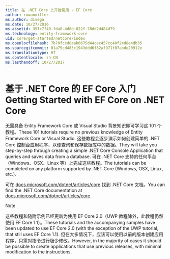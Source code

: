 ```yaml
---
title: 在 .NET Core 上开始使用 - EF Core
author: rowanmiller
ms.author: divega
ms.date: 10/27/2016
ms.assetid: 35fc7f49-fda8-4d8d-822f-78dd2d484d79
ms.technology: entity-framework-core
uid: core/get-started/netcore/index
ms.openlocfilehash: 7b70fccd8aab6675d44cec457cc40f24d8e4db35
ms.sourcegitcommit: 01a75cd483c1943ddd6f82af971f07abde20912e
ms.translationtype: HT
ms.contentlocale: zh-CN
ms.lasthandoff: 10/27/2017
---
```

# <a name="getting-started-with-ef-core-on-net-core"></a><span data-ttu-id="84538-102">基于 .NET Core 的 EF Core 入门</span><span class="sxs-lookup"><span data-stu-id="84538-102">Getting Started with EF Core on .NET Core</span></span>

<span data-ttu-id="84538-103">无需具备 Entity Framework Core 或 Visual Studio 背景知识即可学习这 101 个教程。</span><span class="sxs-lookup"><span data-stu-id="84538-103">These 101 tutorials require no previous knowledge of Entity Framework Core or Visual Studio.</span></span> <span data-ttu-id="84538-104">这些教程会逐步演示如何创建简单的 .NET Core 控制台应用程序，以便查询和保存数据库中的数据。</span><span class="sxs-lookup"><span data-stu-id="84538-104">They will take you step-by-step through creating a simple .NET Core Console Application that queries and saves data from a database.</span></span> <span data-ttu-id="84538-105">可在 .NET Core 支持的任何平台（Windows、OSX、Linux 等）上完成这些教程。</span><span class="sxs-lookup"><span data-stu-id="84538-105">The tutorials can be completed on any platform supported by .NET Core (Windows, OSX, Linux, etc.).</span></span>

<span data-ttu-id="84538-106">可在 [docs.microsoft.com/dotnet/articles/core](https://docs.microsoft.com/dotnet/articles/core/) 找到 .NET Core 文档。</span><span class="sxs-lookup"><span data-stu-id="84538-106">You can find the .NET Core documentation at [docs.microsoft.com/dotnet/articles/core](https://docs.microsoft.com/dotnet/articles/core/).</span></span>

> [!NOTE]  
> <span data-ttu-id="84538-107">这些教程和随附示例已经更新为使用 EF Core 2.0（UWP 教程除外，此教程仍然使用 EF Core 1.1）。</span><span class="sxs-lookup"><span data-stu-id="84538-107">These tutorials and the accompanying samples have been updated to use EF Core 2.0 (with the exception of the UWP tutorial, that still uses EF Core 1.1).</span></span> <span data-ttu-id="84538-108">但在大多情况下，应该可以使用以前的版本创建应用程序，只需对指令进行极少修改。</span><span class="sxs-lookup"><span data-stu-id="84538-108">However, in the majority of cases it should be possible to create applications that use previous releases, with minimal modification to the instructions.</span></span>

